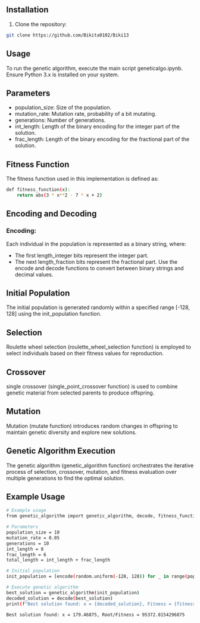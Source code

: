 
## Installation
1.  Clone the repository:
```bash
git clone https://github.com/Bikita0102/Biki13
```
## Usage
To run the genetic algorithm, execute the main script geneticalgo.ipynb. Ensure Python 3.x is installed on your system.

## Parameters
- population_size: Size of the population.
- mutation_rate: Mutation rate, probability of a bit mutating.
- generations: Number of generations.
- int_length: Length of the binary encoding for the integer part of the solution.
- frac_length: Length of the binary encoding for the fractional part of the solution.

## Fitness Function
The fitness function used in this implementation is defined as:
```bash
def fitness_function(x):
    return abs(3 * x**2 - 7 * x + 2)
```
## Encoding and Decoding
### Encoding:
Each individual in the population is represented as a binary string, where:
- The first length_integer bits represent the integer part.
- The next length_fraction bits represent the fractional part.
Use the encode and decode functions to convert between binary strings and decimal values.

## Initial Population
The initial population is generated randomly within a specified range [-128, 128] using the init_population function.

## Selection
Roulette wheel selection (roulette_wheel_selection function) is employed to select individuals based on their fitness values for reproduction.

## Crossover
single crossover (single_point_crossover function) is used to combine genetic material from selected parents to produce offspring.

## Mutation
Mutation (mutate function) introduces random changes in offspring to maintain genetic diversity and explore new solutions.

## Genetic Algorithm Execution
The genetic algorithm (genetic_algorithm function) orchestrates the iterative process of selection, crossover, mutation, and fitness evaluation over multiple generations to find the optimal solution.

## Example Usage
```bash
# Example usage
from genetic_algorithm import genetic_algorithm, decode, fitness_function

# Parameters
population_size = 10
mutation_rate = 0.05
generations = 10
int_length = 8
frac_length = 6
total_length = int_length + frac_length

# Initial population
init_population = [encode(random.uniform(-128, 128)) for _ in range(population_size)]

# Execute genetic algorithm
best_solution = genetic_algorithm(init_population)
decoded_solution = decode(best_solution)
print(f"Best solution found: x = {decoded_solution}, Fitness = {fitness_function(decoded_solution)}")
```

```bash
Best solution found: x = 179.46875, Root/Fitness = 95372.8154296875
```
